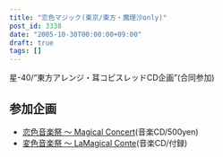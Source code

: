 ```yaml
---
title: "恋色マジック(東京/東方・魔理沙only)"
post_id: 3338
date: "2005-10-30T00:00:00+09:00"
draft: true
tags: []
---
```



星-40/“東方アレンジ・耳コピスレッドCD企画”(合同参加)

## 参加企画



  * [恋色音楽祭 ～ Magical Concert](http://marisa.kicks-ass.net/)(音楽CD/500yen)
  * [変色音楽祭 ～ LaMagical Conte](http://lama.danmaq.com/lamarisa/)(音楽CD/付録)

